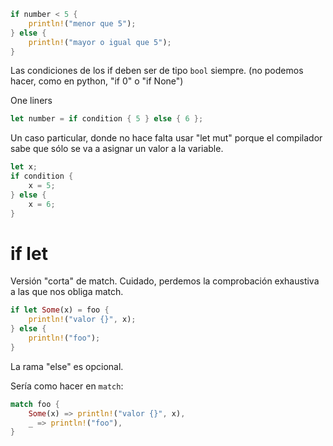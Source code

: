 ```rust
if number < 5 {
    println!("menor que 5");
} else {
    println!("mayor o igual que 5");
}
```

Las condiciones de los if deben ser de tipo `bool` siempre. (no podemos hacer, como en python, "if 0" o "if None")


One liners
```rust
let number = if condition { 5 } else { 6 };
```

Un caso particular, donde no hace falta usar "let mut" porque el compilador sabe que sólo se va a asignar un valor a la variable.
```rust
let x;
if condition {
    x = 5;
} else {
    x = 6;
}
```


# if let
Versión "corta" de match.
Cuidado, perdemos la comprobación exhaustiva a las que nos obliga match.

```rust
if let Some(x) = foo {
    println!("valor {}", x);
} else {
    println!("foo");
}
```
La rama "else" es opcional.

Sería como hacer en `match`:
```rust
match foo {
    Some(x) => println!("valor {}", x),
    _ => println!("foo"),
}
```
